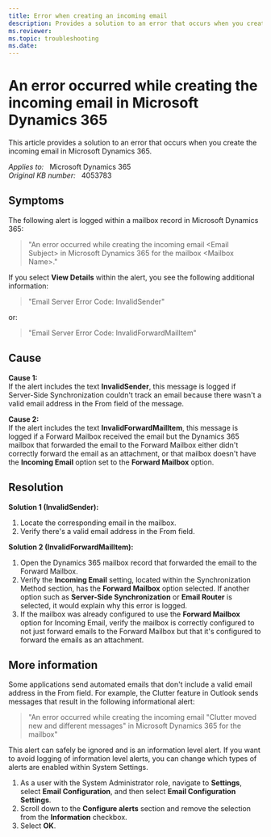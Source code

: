 ```yaml
---
title: Error when creating an incoming email
description: Provides a solution to an error that occurs when you create the incoming email in Microsoft Dynamics 365.
ms.reviewer: 
ms.topic: troubleshooting
ms.date: 
---
```

# An error occurred while creating the incoming email in Microsoft Dynamics 365

This article provides a solution to an error that occurs when you create the incoming email in Microsoft Dynamics 365.

_Applies to:_ &nbsp; Microsoft Dynamics 365  
_Original KB number:_ &nbsp; 4053783

## Symptoms

The following alert is logged within a mailbox record in Microsoft Dynamics 365:

> "An error occurred while creating the incoming email \<Email Subject> in Microsoft Dynamics 365 for the mailbox \<Mailbox Name>."

If you select **View Details** within the alert, you see the following additional information:

> "Email Server Error Code: InvalidSender"

or:

> "Email Server Error Code: InvalidForwardMailItem"

## Cause

**Cause 1:**  
If the alert includes the text **InvalidSender**, this message is logged if Server-Side Synchronization couldn't track an email because there wasn't a valid email address in the From field of the message.

**Cause 2:**  
If the alert includes the text **InvalidForwardMailItem**, this message is logged if a Forward Mailbox received the email but the Dynamics 365 mailbox that forwarded the email to the Forward Mailbox either didn't correctly forward the email as an attachment, or that mailbox doesn't have the **Incoming Email** option set to the **Forward Mailbox** option.

## Resolution

**Solution 1 (InvalidSender):**

1. Locate the corresponding email in the mailbox.
2. Verify there's a valid email address in the From field.

**Solution 2 (InvalidForwardMailItem):**

1. Open the Dynamics 365 mailbox record that forwarded the email to the Forward Mailbox.
2. Verify the **Incoming Email** setting, located within the Synchronization Method section, has the **Forward Mailbox** option selected. If another option such as **Server-Side Synchronization** or **Email Router** is selected, it would explain why this error is logged.
3. If the mailbox was already configured to use the **Forward Mailbox** option for Incoming Email, verify the mailbox is correctly configured to not just forward emails to the Forward Mailbox but that it's configured to forward the emails as an attachment.

## More information

Some applications send automated emails that don't include a valid email address in the From field. For example, the Clutter feature in Outlook sends messages that result in the following informational alert:

> "An error occurred while creating the incoming email "Clutter moved new and different messages" in Microsoft Dynamics 365 for the mailbox"

This alert can safely be ignored and is an information level alert. If you want to avoid logging of information level alerts, you can change which types of alerts are enabled within System Settings.

1. As a user with the System Administrator role, navigate to **Settings**, select **Email Configuration**, and then select **Email Configuration Settings**.
2. Scroll down to the **Configure alerts** section and remove the selection from the **Information** checkbox.
3. Select **OK**.
